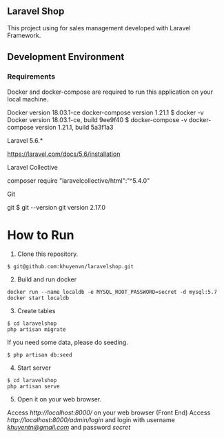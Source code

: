 
## Laravel Shop

This project using for sales management developed with  Laravel Framework.

## Development Environment
### Requirements


Docker and docker-compose are required to run this application on your local machine.

Docker version 18.03.1-ce
docker-compose version 1.21.1
$ docker -v
Docker version 18.03.1-ce, build 9ee9f40
$ docker-compose -v
docker-compose version 1.21.1, build 5a3f1a3

Laravel 5.6.*

https://laravel.com/docs/5.6/installation

Laravel Collective

composer require "laravelcollective/html":"^5.4.0"

Git

git
$ git --version
git version 2.17.0

# How to Run

1. Clone this repository.

```
$ git@github.com:khuyenvn/laravelshop.git
```

2.  Build and run docker

```
docker run --name localdb -e MYSQL_ROOT_PASSWORD=secret -d mysql:5.7
docker start localdb
```
3. Create tables

```
$ cd laravelshop
php artisan migrate
```

If you need some data, please do seeding.

```
$ php artisan db:seed
```
4. Start server

```
$ cd laravelshop
php artisan serve
```

5. Open it on your web browser.

Access *http://localhost:8000/* on your web browser (Front End)
Access *http://localhost:8000/admin/login* and login with username *khuyentn@gmail.com* and password *secret*